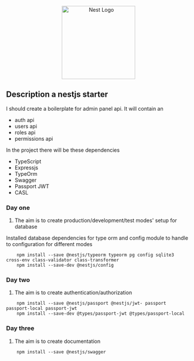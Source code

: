 <p align="center">
  <a href="http://nestjs.com/" target="blank"><img src="https://nestjs.com/img/logo-small.svg" width="200" alt="Nest Logo" /></a>
</p>

[circleci-image]: https://img.shields.io/circleci/build/github/nestjs/nest/master?token=abc123def456

[circleci-url]: https://circleci.com/gh/nestjs/nest

## Description a nestjs starter

I should create a boilerplate for admin panel api. It will contain an

* auth api
* users api
* roles api
* permissions api

In the project there will be these dependencies

* TypeScript
* Expressjs
* TypeOrm
* Swagger
* Passport JWT
* CASL

### Day one

1. The aim is to create production/development/test modes' setup for database

Installed database dependencies for type orm and config module to handle to 
configuration for different modes

```    
    npm install --save @nestjs/typeorm typeorm pg config sqlite3 cross-env class-validator class-transformer
    npm install --save-dev @nestjs/config
```

### Day two

1. The aim is to create authentication/authorization

```    
    npm install --save @nestjs/passport @nestjs/jwt- passport passport-local passport-jwt
    npm install --save-dev @types/passport-jwt @types/passport-local
```
### Day three

1. The aim is to create documentation

```
    npm install --save @nestjs/swagger
```